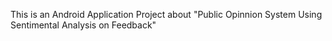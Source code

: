 This is an Android Application Project about "Public Opinnion System Using Sentimental Analysis on Feedback"
